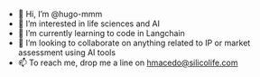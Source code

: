 - 👋 Hi, I’m @hugo-mmm
- 👀 I’m interested in life sciences and AI
- 🌱 I’m currently learning to code in Langchain
- 💞️ I’m looking to collaborate on anything related to IP or market assessment using AI tools
- 📫 To reach me, drop me a line on hmacedo@silicolife.com

<!---
hugo-mmm/hugo-mmm is a ✨ special ✨ repository because its `README.md` (this file) appears on your GitHub profile.
You can click the Preview link to take a look at your changes.
--->
